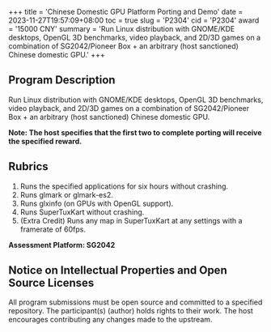 +++
title = 'Chinese Domestic GPU Platform Porting and Demo'
date = 2023-11-27T19:57:09+08:00
toc = true
slug = 'P2304'
cid = 'P2304'
award = '15000 CNY'
summary = 'Run Linux distribution with GNOME/KDE desktops, OpenGL 3D benchmarks, video playback, and 2D/3D games on a combination of SG2042/Pioneer Box + an arbitrary (host sanctioned) Chinese domestic GPU.'
+++

## Program Description

Run Linux distribution with GNOME/KDE desktops, OpenGL 3D benchmarks, video playback, and 2D/3D games on a combination of SG2042/Pioneer Box + an arbitrary (host sanctioned) Chinese domestic GPU.

**Note: The host specifies that the first two to complete porting will receive the specified reward.**

## Rubrics

1. Runs the specified applications for six hours without crashing.
2. Runs glmark or glmark-es2.
3. Runs glxinfo (on GPUs with OpenGL support).
4. Runs SuperTuxKart without crashing.
5. (Extra Credit) Runs any map in SuperTuxKart at any settings with a framerate of 60fps.

**Assessment Platform: SG2042**

## Notice on Intellectual Properties and Open Source Licenses

All program submissions must be open source and committed to a specified repository. The participant(s) (author) holds rights to their work. The host encourages contributing any changes made to the upstream.